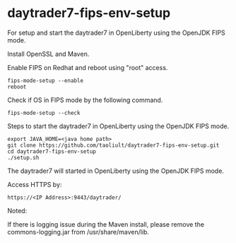 # daytrader7-fips-env-setup
For setup and start the daytrader7 in OpenLiberty using the OpenJDK FIPS mode.

Install OpenSSL and Maven.
   
Enable FIPS on Redhat and reboot using "root" access.
   
    fips-mode-setup --enable
    reboot

Check if OS in FIPS mode by the following command.

    fips-mode-setup --check

Steps to start the daytrader7 in OpenLiberty using the OpenJDK FIPS mode.
    
    export JAVA_HOME=<java home path> 
    git clone https://github.com/taoliult/daytrader7-fips-env-setup.git  
    cd daytrader7-fips-env-setup
    ./setup.sh
    
The daytrader7 will started in OpenLiberty using the OpenJDK FIPS mode.

Access HTTPS by:
    
    https://<IP Address>:9443/daytrader/

Noted:

If there is logging issue during the Maven install, please remove the commons-logging.jar from /usr/share/maven/lib.
